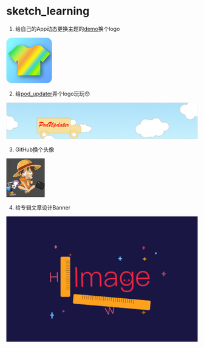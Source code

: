 # sketch_learning


1. 给自己的App动态更换主题的[demo](https://github.com/hwzss/WZTheme)换个logo



![小作品1](https://github.com/hwzss/sketch_learning/blob/master/%E4%BD%9C%E5%93%811/theme%402x.png)


2. 给[pod_updater](https://github.com/hwzss/pod_updater)弄个logo玩玩😯


![pod_updater](https://github.com/hwzss/sketch_learning/blob/master/%E4%BD%9C%E5%93%812/%E6%B7%A1%E8%93%9D%E8%89%B2%E9%A3%8E%E6%A0%BC1.png)


3. GitHub换个头像

<img src="https://raw.githubusercontent.com/hwzss/sketch_learning/master/5-%E6%98%A5%E8%8A%82%E7%BB%83%E7%BB%83%E6%89%8B/%E6%95%B2%E4%BB%A3%E7%A0%81%E7%9A%84%E8%B7%AF%E9%A3%9E.png" width="20%" />

4. 给专辑文章设计Banner

![一张小图.png](https://raw.githubusercontent.com/hwzss/MyArticles/master/URL%E8%8E%B7%E5%8F%96%E5%9B%BE%E7%89%87%E5%AE%BD%E9%AB%98/URL%E8%8E%B7%E5%8F%96%E5%9B%BE%E7%89%87%E5%AE%BD%E9%AB%98.png)

